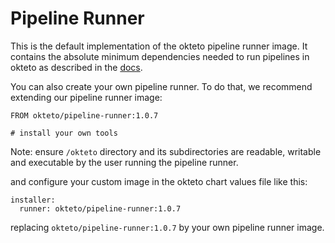 # Pipeline Runner

This is the default implementation of the okteto pipeline runner image. It contains the absolute minimum dependencies needed to run pipelines in okteto as described in the [docs](https://www.okteto.com/docs/cloud/okteto-cli/#built-in-tools-when-deploying-to-okteto-cloud).

You can also create your own pipeline runner. To do that, we recommend extending our pipeline runner image:

```
FROM okteto/pipeline-runner:1.0.7

# install your own tools
```

Note: ensure `/okteto` directory and its subdirectories are readable, writable and executable by the user running the pipeline runner.

and configure your custom image in the okteto chart values file like this:

```
installer:
  runner: okteto/pipeline-runner:1.0.7
```

replacing `okteto/pipeline-runner:1.0.7` by your own pipeline runner image.

